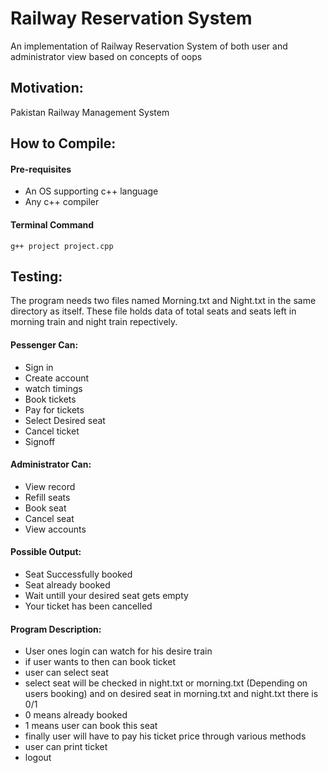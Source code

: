  # Railway Reservation System
An implementation of Railway Reservation System of both user and administrator view based on concepts of oops

## Motivation:
Pakistan Railway Management System

## How to Compile:

#### Pre-requisites
- An OS supporting c++ language
- Any c++ compiler


#### Terminal Command
```terminal
g++ project project.cpp
```

## Testing:
The program needs two files named Morning.txt and Night.txt in the same directory as itself. These file holds data of total seats and seats left in morning train and night train repectively.

#### Pessenger Can:
- Sign in
- Create account
- watch timings
- Book tickets
- Pay for tickets
- Select Desired seat
- Cancel ticket
- Signoff

#### Administrator Can:
- View record
- Refill seats
- Book seat
- Cancel seat
- View accounts

#### Possible Output:
- Seat Successfully booked
- Seat already booked
- Wait untill your desired seat gets empty
- Your ticket has been cancelled

#### Program Description:
- User ones login can watch for his desire train
- if user wants to then can book ticket
- user can select seat
- select seat will be checked in night.txt or morning.txt (Depending on users booking) and on desired seat in morning.txt and night.txt there is 0/1
- 0 means already booked
- 1 means user can book this seat
- finally user will have to pay his ticket price through various methods
- user can print ticket
- logout
